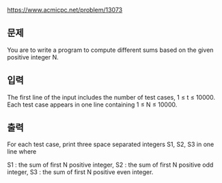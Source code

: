 https://www.acmicpc.net/problem/13073

## 문제
You are to write a program to compute different sums based on the given positive integer N.

## 입력
The first line of the input includes the number of test cases, 1 ≤ t ≤ 10000. Each test case appears in one line containing 1 ≤ N ≤ 10000.

## 출력
For each test case, print three space separated integers S1, S2, S3 in one line where

S1 : the sum of first N positive integer,
S2 : the sum of first N positive odd integer,
S3 : the sum of first N positive even integer.
